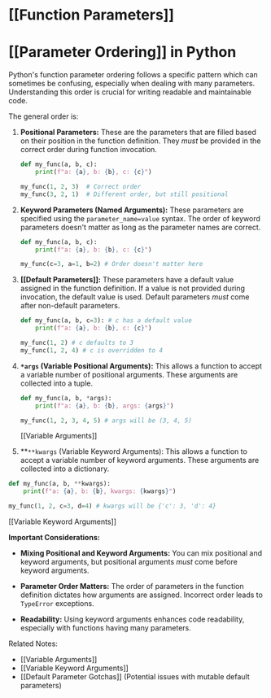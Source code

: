 # [[Function Parameters]]
# [[Parameter Ordering]] in Python

Python's function parameter ordering follows a specific pattern which can sometimes be confusing, especially when dealing with many parameters. Understanding this order is crucial for writing readable and maintainable code.

The general order is:

1. **Positional Parameters:** These are the parameters that are filled based on their position in the function definition.  They *must* be provided in the correct order during function invocation.

   ```python
   def my_func(a, b, c):
       print(f"a: {a}, b: {b}, c: {c}")

   my_func(1, 2, 3)  # Correct order
   my_func(3, 2, 1)  # Different order, but still positional
   ```

2. **Keyword Parameters (Named Arguments):**  These parameters are specified using the `parameter_name=value` syntax.  The order of keyword parameters doesn't matter as long as the parameter names are correct.

   ```python
   def my_func(a, b, c):
       print(f"a: {a}, b: {b}, c: {c}")

   my_func(c=3, a=1, b=2) # Order doesn't matter here
   ```

3. **[[Default Parameters]]:** These parameters have a default value assigned in the function definition. If a value is not provided during invocation, the default value is used.  Default parameters *must* come after non-default parameters.

   ```python
   def my_func(a, b, c=3): # c has a default value
       print(f"a: {a}, b: {b}, c: {c}")

   my_func(1, 2) # c defaults to 3
   my_func(1, 2, 4) # c is overridden to 4
   ```

4. **`*args` (Variable Positional Arguments):**  This allows a function to accept a variable number of positional arguments.  These arguments are collected into a tuple.

   ```python
   def my_func(a, b, *args):
       print(f"a: {a}, b: {b}, args: {args}")

   my_func(1, 2, 3, 4, 5) # args will be (3, 4, 5)
   ```
   [[Variable Arguments]]

5.  **`**kwargs` (Variable Keyword Arguments): This allows a function to accept a variable number of keyword arguments. These arguments are collected into a dictionary.

   ```python
   def my_func(a, b, **kwargs):
       print(f"a: {a}, b: {b}, kwargs: {kwargs}")

   my_func(1, 2, c=3, d=4) # kwargs will be {'c': 3, 'd': 4}
   ```
   [[Variable Keyword Arguments]]


**Important Considerations:**

* **Mixing Positional and Keyword Arguments:** You can mix positional and keyword arguments, but positional arguments *must* come before keyword arguments.

* **Parameter Order Matters:**  The order of parameters in the function definition dictates how arguments are assigned. Incorrect order leads to `TypeError` exceptions.

* **Readability:** Using keyword arguments enhances code readability, especially with functions having many parameters.


Related Notes:
- [[Variable Arguments]]
- [[Variable Keyword Arguments]]
- [[Default Parameter Gotchas]] (Potential issues with mutable default parameters)

